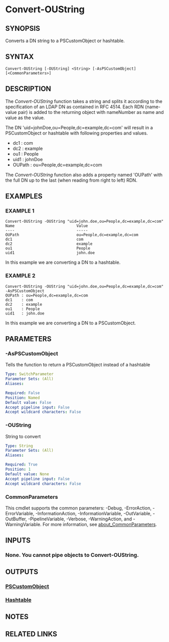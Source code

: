 # Convert-OUString

## SYNOPSIS
Converts a DN string to a PSCustomObject or hashtable.

## SYNTAX

```
Convert-OUString [-OUString] <String> [-AsPSCustomObject] [<CommonParameters>]
```

## DESCRIPTION
The *Convert-OUString* function takes a string and splits it according to the specification of an LDAP DN as contained in RFC 4514.
Each RDN (name-value pair) is added to the returning object with nameNumber as name and value as the value.

The DN 'uid=johnDoe,ou=People,dc=example,dc=com' will result in a PSCustomObject or hashtable with following properties and values.

- dc1 : com
- dc2 : example
- ou1 : People
- uid1 : johnDoe
- OUPath : ou=People,dc=example,dc=com

The *Convert-OUString* function also adds a property named 'OUPath' with the full DN up to the last (when reading from right to left) RDN.

## EXAMPLES

### EXAMPLE 1
```
Convert-OUString -OUString "uid=john.doe,ou=People,dc=example,dc=com"
Name                           Value
----                           -----
OUPath                         ou=People,dc=example,dc=com
dc1                            com
dc2                            example
ou1                            People
uid1                           john.doe
```

In this example we are converting a DN to a hashtable.

### EXAMPLE 2
```
Convert-OUString -OUString "uid=john.doe,ou=People,dc=example,dc=com" -AsPSCustomObject
OUPath : ou=People,dc=example,dc=com
dc1    : com
dc2    : example
ou1    : People
uid1   : john.doe
```

In this example we are converting a DN to a PSCustomObject.

## PARAMETERS

### -AsPSCustomObject
Tells the function to return a PSCustomObject instead of a hashtable

```yaml
Type: SwitchParameter
Parameter Sets: (All)
Aliases:

Required: False
Position: Named
Default value: False
Accept pipeline input: False
Accept wildcard characters: False
```

### -OUString
String to convert

```yaml
Type: String
Parameter Sets: (All)
Aliases:

Required: True
Position: 1
Default value: None
Accept pipeline input: False
Accept wildcard characters: False
```

### CommonParameters
This cmdlet supports the common parameters: -Debug, -ErrorAction, -ErrorVariable, -InformationAction, -InformationVariable, -OutVariable, -OutBuffer, -PipelineVariable, -Verbose, -WarningAction, and -WarningVariable. For more information, see [about_CommonParameters](http://go.microsoft.com/fwlink/?LinkID=113216).

## INPUTS

### None. You cannot pipe objects to Convert-OUString.
## OUTPUTS

### [PSCustomObject](https://learn.microsoft.com/en-us/dotnet/api/system.management.automation.pscustomobject)
### [Hashtable](https://learn.microsoft.com/en-us/dotnet/api/system.collections.hashtable)
## NOTES

## RELATED LINKS
